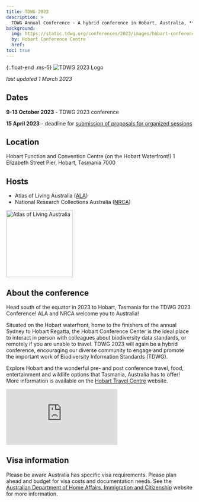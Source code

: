 ```yaml
---
title: TDWG 2023
description: >
  TDWG Annual Conference - A hybrid conference in Hobart, Australia, **9-13 October**
background:
  img: https://static.tdwg.org/conferences/2023/images/hobart-conference-centre.jpg
  by: Hobart Conference Centre
  href:
toc: true
---
```


{:.float-end .ms-5}
![TDWG 2023 Logo](https://static.tdwg.org/conferences/2023/images/tdwg2023-logo-gradient-cropped-tight-400.jpg)

_last updated 1 March 2023_

## Dates

**9-13 October 2023** - TDWG 2023 conference

**15 April 2023** - deadline for [submission of proposals for organized sessions](https://mailchi.mp/tdwg.org/2023-call-organized-sessions)

## Location

Hobart Function and Convention Centre (on the Hobart Waterfront!)
1 Elizabeth Street Pier, Hobart, Tasmania 7000

## Hosts

- Atlas of Living Australia ([ALA](https://www.ala.org.au/))
- National Research Collections Australia ([NRCA](https://www.csiro.au/en/about/facilities-collections/collections))

<p class="d-flex justify-content-around align-items-center">
  <a href="https://ala.org.au">
    <img src="https://static.tdwg.org/sponsors/ala-logo-stacked-rgb-crop.png" alt="Atlas of Living Australia" width="180">
  </a>
</p>

## About the conference

Head south of the equator in 2023 to Hobart, Tasmania for the TDWG 2023 Conference! ALA and NRCA welcome you to Australia!

Situated on the Hobart waterfront, home to the finishers of the annual Sydney to Hobart Regatta, the Hobart Conference Center is the ideal place to interact in person with colleagues about biodiversity data standards, or remotely if you are unable to travel. TDWG 2023 will again be a hybrid conference, encouraging our diverse community to engage and promote the important work of Biodiversity Information Standards (TDWG).

Explore Hobart and the wonderful pre- and post conference travel, food, entertainment and wildlife options that Tasmania, Australia has to offer! More information is available on the [Hobart Travel Centre](https://www.hobarttravelcentre.com.au/) website.

<div class="ratio ratio-16x9">
  <iframe src="https://www.youtube.com/embed/viaupwLSgTQ" title="YouTube video player" frameborder="0" allow="accelerometer; autoplay; clipboard-write; encrypted-media; gyroscope; picture-in-picture; web-share" allowfullscreen></iframe>
</div>

## Visa information

Please be aware Australia has specific visa requirements. Please plan ahead and budget for visa costs and documentation needs. See the [Australian Department of Home Affairs, Immigration and Citizenship](https://immi.homeaffairs.gov.au/visas/getting-a-visa/visa-finder) website for more information.
